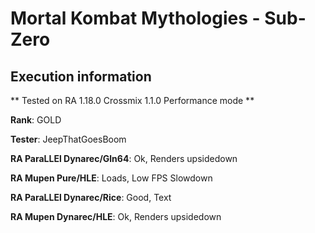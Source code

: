 # Mortal Kombat Mythologies - Sub-Zero 

## Execution information


** Tested on RA 1.18.0 Crossmix 1.1.0 Performance mode **


**Rank**: GOLD


**Tester**: JeepThatGoesBoom



**RA ParaLLEl Dynarec/Gln64**: Ok, Renders upsidedown


**RA Mupen Pure/HLE**: Loads, Low FPS Slowdown


**RA ParaLLEl Dynarec/Rice**: Good, Text


**RA Mupen Dynarec/HLE**: Ok, Renders upsidedown
